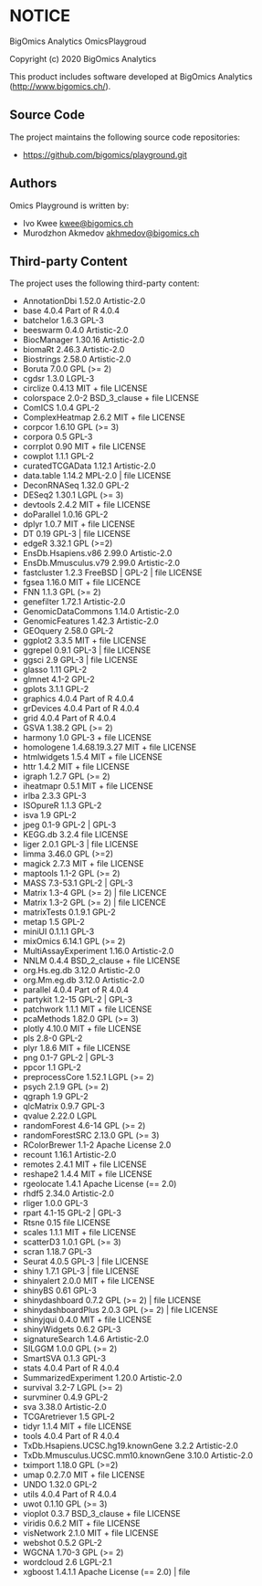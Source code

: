 # NOTICE

BigOmics Analytics OmicsPlaygroud

Copyright (c) 2020 BigOmics Analytics

This product includes software developed at BigOmics Analytics
(http://www.bigomics.ch/).

## Source Code

The project maintains the following source code repositories:

 * https://github.com/bigomics/playground.git

## Authors

Omics Playground is written by:
 - Ivo Kwee <kwee@bigomics.ch>
 - Murodzhon Akmedov <akhmedov@bigomics.ch>

## Third-party Content

The project uses the following third-party content:

 - AnnotationDbi                        1.52.0          Artistic-2.0                   
 - base                                 4.0.4           Part of R 4.0.4                
 - batchelor                            1.6.3           GPL-3                          
 - beeswarm                             0.4.0           Artistic-2.0                   
 - BiocManager                          1.30.16         Artistic-2.0                   
 - biomaRt                              2.46.3          Artistic-2.0                   
 - Biostrings                           2.58.0          Artistic-2.0                   
 - Boruta                               7.0.0           GPL (>= 2)                     
 - cgdsr                                1.3.0           LGPL-3                         
 - circlize                             0.4.13          MIT + file LICENSE             
 - colorspace                           2.0-2           BSD_3_clause + file LICENSE    
 - ComICS                               1.0.4           GPL-2                          
 - ComplexHeatmap                       2.6.2           MIT + file LICENSE             
 - corpcor                              1.6.10          GPL (>= 3)                     
 - corpora                              0.5             GPL-3                          
 - corrplot                             0.90            MIT + file LICENSE             
 - cowplot                              1.1.1           GPL-2                          
 - curatedTCGAData                      1.12.1          Artistic-2.0                   
 - data.table                           1.14.2          MPL-2.0 | file LICENSE         
 - DeconRNASeq                          1.32.0          GPL-2                          
 - DESeq2                               1.30.1          LGPL (>= 3)                    
 - devtools                             2.4.2           MIT + file LICENSE             
 - doParallel                           1.0.16          GPL-2                          
 - dplyr                                1.0.7           MIT + file LICENSE             
 - DT                                   0.19            GPL-3 | file LICENSE           
 - edgeR                                3.32.1          GPL (>=2)                      
 - EnsDb.Hsapiens.v86                   2.99.0          Artistic-2.0                   
 - EnsDb.Mmusculus.v79                  2.99.0          Artistic-2.0                   
 - fastcluster                          1.2.3           FreeBSD | GPL-2 | file LICENSE 
 - fgsea                                1.16.0          MIT + file LICENCE             
 - FNN                                  1.1.3           GPL (>= 2)                     
 - genefilter                           1.72.1          Artistic-2.0                   
 - GenomicDataCommons                   1.14.0          Artistic-2.0                   
 - GenomicFeatures                      1.42.3          Artistic-2.0                   
 - GEOquery                             2.58.0          GPL-2                          
 - ggplot2                              3.3.5           MIT + file LICENSE             
 - ggrepel                              0.9.1           GPL-3 | file LICENSE           
 - ggsci                                2.9             GPL-3 | file LICENSE           
 - glasso                               1.11            GPL-2                          
 - glmnet                               4.1-2           GPL-2                          
 - gplots                               3.1.1           GPL-2                          
 - graphics                             4.0.4           Part of R 4.0.4                
 - grDevices                            4.0.4           Part of R 4.0.4                
 - grid                                 4.0.4           Part of R 4.0.4                
 - GSVA                                 1.38.2          GPL (>= 2)                     
 - harmony                              1.0             GPL-3 + file LICENSE           
 - homologene                           1.4.68.19.3.27  MIT + file LICENSE             
 - htmlwidgets                          1.5.4           MIT + file LICENSE             
 - httr                                 1.4.2           MIT + file LICENSE             
 - igraph                               1.2.7           GPL (>= 2)                     
 - iheatmapr                            0.5.1           MIT + file LICENSE             
 - irlba                                2.3.3           GPL-3                          
 - ISOpureR                             1.1.3           GPL-2                          
 - isva                                 1.9             GPL-2                          
 - jpeg                                 0.1-9           GPL-2 | GPL-3                  
 - KEGG.db                              3.2.4           file LICENSE                   
 - liger                                2.0.1           GPL-3 | file LICENSE           
 - limma                                3.46.0          GPL (>=2)                      
 - magick                               2.7.3           MIT + file LICENSE             
 - maptools                             1.1-2           GPL (>= 2)                     
 - MASS                                 7.3-53.1        GPL-2 | GPL-3                  
 - Matrix                               1.3-4           GPL (>= 2) | file LICENCE      
 - Matrix                               1.3-2           GPL (>= 2) | file LICENCE      
 - matrixTests                          0.1.9.1         GPL-2                          
 - metap                                1.5             GPL-2                          
 - miniUI                               0.1.1.1         GPL-3                          
 - mixOmics                             6.14.1          GPL (>= 2)                     
 - MultiAssayExperiment                 1.16.0          Artistic-2.0                   
 - NNLM                                 0.4.4           BSD_2_clause + file LICENSE    
 - org.Hs.eg.db                         3.12.0          Artistic-2.0                   
 - org.Mm.eg.db                         3.12.0          Artistic-2.0                   
 - parallel                             4.0.4           Part of R 4.0.4                
 - partykit                             1.2-15          GPL-2 | GPL-3                  
 - patchwork                            1.1.1           MIT + file LICENSE             
 - pcaMethods                           1.82.0          GPL (>= 3)                     
 - plotly                               4.10.0          MIT + file LICENSE             
 - pls                                  2.8-0           GPL-2                          
 - plyr                                 1.8.6           MIT + file LICENSE             
 - png                                  0.1-7           GPL-2 | GPL-3                  
 - ppcor                                1.1             GPL-2                          
 - preprocessCore                       1.52.1          LGPL (>= 2)                    
 - psych                                2.1.9           GPL (>= 2)                     
 - qgraph                               1.9             GPL-2                          
 - qlcMatrix                            0.9.7           GPL-3                          
 - qvalue                               2.22.0          LGPL                           
 - randomForest                         4.6-14          GPL (>= 2)                     
 - randomForestSRC                      2.13.0          GPL (>= 3)                     
 - RColorBrewer                         1.1-2           Apache License 2.0             
 - recount                              1.16.1          Artistic-2.0                   
 - remotes                              2.4.1           MIT + file LICENSE             
 - reshape2                             1.4.4           MIT + file LICENSE             
 - rgeolocate                           1.4.1           Apache License (== 2.0)        
 - rhdf5                                2.34.0          Artistic-2.0                   
 - rliger                               1.0.0           GPL-3                          
 - rpart                                4.1-15          GPL-2 | GPL-3                  
 - Rtsne                                0.15            file LICENSE                   
 - scales                               1.1.1           MIT + file LICENSE             
 - scatterD3                            1.0.1           GPL (>= 3)                     
 - scran                                1.18.7          GPL-3                          
 - Seurat                               4.0.5           GPL-3 | file LICENSE           
 - shiny                                1.7.1           GPL-3 | file LICENSE           
 - shinyalert                           2.0.0           MIT + file LICENSE             
 - shinyBS                              0.61            GPL-3                          
 - shinydashboard                       0.7.2           GPL (>= 2) | file LICENSE      
 - shinydashboardPlus                   2.0.3           GPL (>= 2) | file LICENSE      
 - shinyjqui                            0.4.0           MIT + file LICENSE             
 - shinyWidgets                         0.6.2           GPL-3                          
 - signatureSearch                      1.4.6           Artistic-2.0                   
 - SILGGM                               1.0.0           GPL (>= 2)                     
 - SmartSVA                             0.1.3           GPL-3                          
 - stats                                4.0.4           Part of R 4.0.4                
 - SummarizedExperiment                 1.20.0          Artistic-2.0                   
 - survival                             3.2-7           LGPL (>= 2)                    
 - survminer                            0.4.9           GPL-2                          
 - sva                                  3.38.0          Artistic-2.0                   
 - TCGAretriever                        1.5             GPL-2                          
 - tidyr                                1.1.4           MIT + file LICENSE             
 - tools                                4.0.4           Part of R 4.0.4                
 - TxDb.Hsapiens.UCSC.hg19.knownGene    3.2.2           Artistic-2.0                   
 - TxDb.Mmusculus.UCSC.mm10.knownGene   3.10.0          Artistic-2.0                   
 - tximport                             1.18.0          GPL (>=2)                      
 - umap                                 0.2.7.0         MIT + file LICENSE             
 - UNDO                                 1.32.0          GPL-2                          
 - utils                                4.0.4           Part of R 4.0.4                
 - uwot                                 0.1.10          GPL (>= 3)                     
 - vioplot                              0.3.7           BSD_3_clause + file LICENSE    
 - viridis                              0.6.2           MIT + file LICENSE             
 - visNetwork                           2.1.0           MIT + file LICENSE             
 - webshot                              0.5.2           GPL-2                          
 - WGCNA                                1.70-3          GPL (>= 2)                     
 - wordcloud                            2.6             LGPL-2.1                       
 - xgboost                              1.4.1.1         Apache License (== 2.0) | file 
